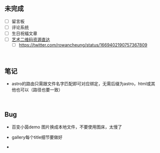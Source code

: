 ## 未完成

- [ ] 留言板
- [ ] 评论系统
- [ ] 生日祝福文章
- [ ] [艺术二维码资源直达](https://www.uisdc.com/ai-draw-qr-code)
  - [ ] https://twitter.com/rowancheung/status/1669402190757367809

​	

## 笔记

- astro的路由只需跟文件名字匹配即可对应绑定，无需后缀为astro，html或其他也可以（路径也要一致）

​	

## Bug

- 百变小茵demo 图片换成本地文件，不要使用图床，太慢了

- gallery每个title细节要做好
- 

​	